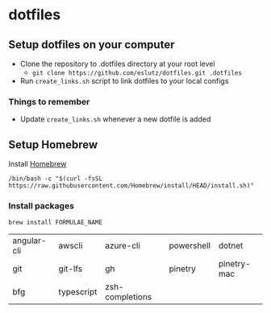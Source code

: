 # dotfiles

## Setup dotfiles on your computer

- Clone the repository to .dotfiles directory at your root level
  - `git clone https://github.com/eslutz/dotfiles.git .dotfiles`
- Run `create_links.sh` script to link dotfiles to your local configs

### Things to remember

- Update `create_links.sh` whenever a new dotfile is added

## Setup Homebrew

Install [Homebrew](https://brew.sh)

```shell
/bin/bash -c "$(curl -fsSL https://raw.githubusercontent.com/Homebrew/install/HEAD/install.sh)"
```

### Install packages

```shell
brew install FORMULAE_NAME
```

|             |            |                 |            |             |
| ----------- | ---------- | --------------- | ---------- | ----------- |
| angular-cli | awscli     | azure-cli       | powershell | dotnet      |
| git         | git-lfs    | gh              | pinetry    | pinetry-mac |
| bfg         | typescript | zsh-completions |            |             |
